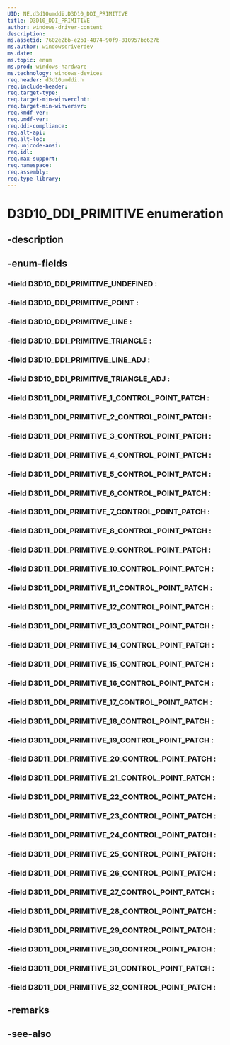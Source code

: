 ```yaml
---
UID: NE.d3d10umddi.D3D10_DDI_PRIMITIVE
title: D3D10_DDI_PRIMITIVE
author: windows-driver-content
description: 
ms.assetid: 7602e2bb-e2b1-4074-90f9-810957bc627b
ms.author: windowsdriverdev
ms.date: 
ms.topic: enum
ms.prod: windows-hardware
ms.technology: windows-devices
req.header: d3d10umddi.h
req.include-header:
req.target-type:
req.target-min-winverclnt:
req.target-min-winversvr:
req.kmdf-ver:
req.umdf-ver:
req.ddi-compliance:
req.alt-api:
req.alt-loc:
req.unicode-ansi:
req.idl:
req.max-support:
req.namespace:
req.assembly:
req.type-library:
---
```


# D3D10_DDI_PRIMITIVE enumeration

## -description



## -enum-fields

### -field D3D10_DDI_PRIMITIVE_UNDEFINED : 
### -field D3D10_DDI_PRIMITIVE_POINT : 
### -field D3D10_DDI_PRIMITIVE_LINE : 
### -field D3D10_DDI_PRIMITIVE_TRIANGLE : 
### -field D3D10_DDI_PRIMITIVE_LINE_ADJ : 
### -field D3D10_DDI_PRIMITIVE_TRIANGLE_ADJ : 
### -field D3D11_DDI_PRIMITIVE_1_CONTROL_POINT_PATCH : 
### -field D3D11_DDI_PRIMITIVE_2_CONTROL_POINT_PATCH : 
### -field D3D11_DDI_PRIMITIVE_3_CONTROL_POINT_PATCH : 
### -field D3D11_DDI_PRIMITIVE_4_CONTROL_POINT_PATCH : 
### -field D3D11_DDI_PRIMITIVE_5_CONTROL_POINT_PATCH : 
### -field D3D11_DDI_PRIMITIVE_6_CONTROL_POINT_PATCH : 
### -field D3D11_DDI_PRIMITIVE_7_CONTROL_POINT_PATCH : 
### -field D3D11_DDI_PRIMITIVE_8_CONTROL_POINT_PATCH : 
### -field D3D11_DDI_PRIMITIVE_9_CONTROL_POINT_PATCH : 
### -field D3D11_DDI_PRIMITIVE_10_CONTROL_POINT_PATCH : 
### -field D3D11_DDI_PRIMITIVE_11_CONTROL_POINT_PATCH : 
### -field D3D11_DDI_PRIMITIVE_12_CONTROL_POINT_PATCH : 
### -field D3D11_DDI_PRIMITIVE_13_CONTROL_POINT_PATCH : 
### -field D3D11_DDI_PRIMITIVE_14_CONTROL_POINT_PATCH : 
### -field D3D11_DDI_PRIMITIVE_15_CONTROL_POINT_PATCH : 
### -field D3D11_DDI_PRIMITIVE_16_CONTROL_POINT_PATCH : 
### -field D3D11_DDI_PRIMITIVE_17_CONTROL_POINT_PATCH : 
### -field D3D11_DDI_PRIMITIVE_18_CONTROL_POINT_PATCH : 
### -field D3D11_DDI_PRIMITIVE_19_CONTROL_POINT_PATCH : 
### -field D3D11_DDI_PRIMITIVE_20_CONTROL_POINT_PATCH : 
### -field D3D11_DDI_PRIMITIVE_21_CONTROL_POINT_PATCH : 
### -field D3D11_DDI_PRIMITIVE_22_CONTROL_POINT_PATCH : 
### -field D3D11_DDI_PRIMITIVE_23_CONTROL_POINT_PATCH : 
### -field D3D11_DDI_PRIMITIVE_24_CONTROL_POINT_PATCH : 
### -field D3D11_DDI_PRIMITIVE_25_CONTROL_POINT_PATCH : 
### -field D3D11_DDI_PRIMITIVE_26_CONTROL_POINT_PATCH : 
### -field D3D11_DDI_PRIMITIVE_27_CONTROL_POINT_PATCH : 
### -field D3D11_DDI_PRIMITIVE_28_CONTROL_POINT_PATCH : 
### -field D3D11_DDI_PRIMITIVE_29_CONTROL_POINT_PATCH : 
### -field D3D11_DDI_PRIMITIVE_30_CONTROL_POINT_PATCH : 
### -field D3D11_DDI_PRIMITIVE_31_CONTROL_POINT_PATCH : 
### -field D3D11_DDI_PRIMITIVE_32_CONTROL_POINT_PATCH : 

## -remarks

## -see-also